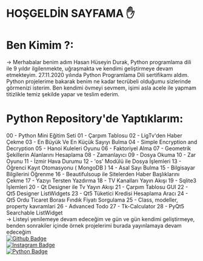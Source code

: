 # HOŞGELDİN SAYFAMA ✋

# Ben Kimim ?:

-> Merhabalar benim adım Hasan Hüseyin Durak, Python programlama dili ile 9 yıldır ilgilenmekte, uğraşmakta ve kendimi geliştirmeye devam etmekteyim. 27.11.2020 yılında Python Programlama Dili sertifikamı aldım. Python projelerime bakarak benim ne kadar tecrübeli olduğumu sizlerinde görmenizi isterim. Ben kendimi övmeyi sevmem, işimi asla acele ile yapmam titizlikle temiz şekilde yapar ve teslim ederim.

# Python Repository'de Yaptıklarım:

00 - Python Mini Eğitim Seti
01 - Çarpım Tablosu
02 - LigTv'den Haber Çekme
03 - En Büyük Ve En Küçük Sayıyı Bulma
04 - Simple Encryption and Decryption
05 - Hanoi Kuleleri Oyunu
06 - Faktoriyel Alma
07 - Geometrik Şekillerin Alanlarını Hesaplama
08 - Zamanlayıcı
09 - Dosya Okuma
10 - Zar Oyunu
11 - İzmir Hava Durumu
12 - 'os' Modülü ile Dosya İşlemleri
13 - Öğrenci Kayıt Otomasyonu ( MongoDB )
14 - Asal Sayı Bulma
15 - Bilgisayar Bilgilerini Öğrenme
16 - Beautifulsoup ile Sitelerden Haber Başlıklarını Çekme
17 - Yazıyı Tersten Yazdırma
18 - TV Kanalları Yayın Akışı
19 - Sqlite3 İşlemleri
20 - Qt Designer ile Tv Yayın Akışı
21 - Çarpım Tablosu GUI
22 - Qt5 Designer ListWidgets
23 - Qt5 Tüketici Kredisi Hesaplama Aracı
24 - Qt5 Ordu Ticaret Borası Fındık Fiyatı Sorgulama
25 - Class, modeller, property kavramlari
26 - Advanced Todo
27 - Tk-Calculator
28 - PyQt5 Searchable ListWidget
<br>
-> Listeyi yenilemeye devam edeceğim ve gün ve gün kendimi geliştirmeye, benden sonrakiler içinde örnek projelerimi burada yayınlamaya devam edeceğim
<br>
[![Github Badge](https://img.shields.io/badge/-Github-000?style=quare&labelColor=000&logo=Github&logoColor=white&link=https://github.com/hasanhuseyindurak43/Python)](https://github.com/hasanhuseyindurak43/Python) 
<br>
[![Instagram Badge](https://img.shields.io/badge/-Instagram-C13584?style=flat-quare&labelColor=C13584&logo=instagram&logoColor=white&link=link)](link)
<br>
[![Python Badge](https://img.shields.io/python/-Instagram-C13584?style=flat-quare&labelColor=C13584&logo=instagram&logoColor=white&link=link)](link)
